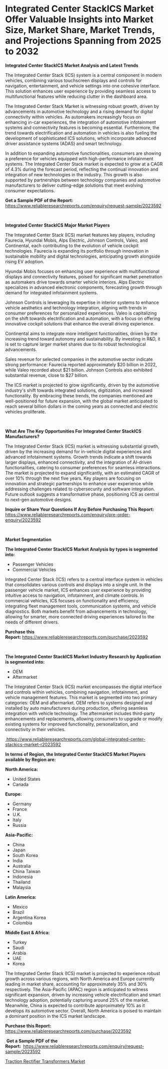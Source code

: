 <p><h1>Integrated Center StackICS Market Offer Valuable Insights into Market Size, Market Share, Market Trends, and Projections Spanning from 2025 to 2032</h1></p><p><strong>Integrated Center StackICS Market Analysis and Latest Trends</strong></p>
<p><p>The Integrated Center Stack (ICS) system is a central component in modern vehicles, combining various touchscreen displays and controls for navigation, entertainment, and vehicle settings into one cohesive interface. This solution enhances user experience by providing seamless access to multifunctional features while reducing clutter in the dashboard area. </p><p>The Integrated Center Stack Market is witnessing robust growth, driven by advancements in automotive technology and a rising demand for digital connectivity within vehicles. As automakers increasingly focus on enhancing in-car experiences, the integration of automotive infotainment systems and connectivity features is becoming essential. Furthermore, the trend towards electrification and automation in vehicles is also fueling the development of sophisticated ICS solutions, which incorporate advanced driver assistance systems (ADAS) and smart technology.</p><p>In addition to expanding automotive functionalities, consumers are showing a preference for vehicles equipped with high-performance infotainment systems. The Integrated Center Stack market is expected to grow at a CAGR of 4.3% during the forecast period, reflecting the continual innovation and integration of new technologies in the industry. This growth is also supported by partnerships between technology companies and automotive manufacturers to deliver cutting-edge solutions that meet evolving consumer expectations.</p></p>
<p><strong>Get a Sample PDF of the Report:&nbsp;</strong> <a href="https://www.reliableresearchreports.com/enquiry/request-sample/2023592?utm_campaign=3287&utm_medium=2&utm_source=Github&utm_content=ia&utm_term=29032025&utm_id=integrated-center-stackics">https://www.reliableresearchreports.com/enquiry/request-sample/2023592</a></p>
<p>&nbsp;</p>
<p><strong>Integrated Center StackICS Major Market Players</strong></p>
<p><p>The Integrated Center Stack (ICS) market features key players, including Faurecia, Hyundai Mobis, Alps Electric, Johnson Controls, Valeo, and Continental, each contributing to the evolution of vehicle cockpit technologies. Faurecia is expanding its portfolio through innovation in sustainable mobility and digital technologies, anticipating growth alongside rising EV adoption. </p><p>Hyundai Mobis focuses on enhancing user experience with multifunctional displays and connectivity features, poised for significant market penetration as automakers drive towards smarter vehicle interiors. Alps Electric specializes in advanced electronic components, forecasting growth through demand for integrated infotainment systems. </p><p>Johnson Controls is leveraging its expertise in interior systems to enhance vehicle aesthetics and technology integration, aligning with trends in consumer preferences for personalized experiences. Valeo is capitalizing on the shift towards electrification and automation, with a focus on offering innovative cockpit solutions that enhance the overall driving experience.</p><p>Continental aims to integrate more intelligent functionalities, driven by the increasing trend toward autonomy and sustainability. By investing in R&D, it is set to capture larger market shares due to its robust technological advancements.</p><p>Sales revenue for selected companies in the automotive sector indicate strong performance: Faurecia reported approximately $20 billion in 2022, while Valeo recorded about $21 billion. Johnson Controls also exhibited substantial revenue, close to $27 billion.</p><p>The ICS market is projected to grow significantly, driven by the automotive industry's shift towards integrated solutions, digitization, and increased functionality. By embracing these trends, the companies mentioned are well-positioned for future expansion, with the global market anticipated to reach several billion dollars in the coming years as connected and electric vehicles proliferate.</p></p>
<p>&nbsp;</p>
<p><strong>What Are The Key Opportunities For Integrated Center StackICS Manufacturers?</strong></p>
<p><p>The Integrated Center Stack (ICS) market is witnessing substantial growth, driven by the increasing demand for in-vehicle digital experiences and advanced infotainment systems. Growth trends indicate a shift towards larger displays, enhanced connectivity, and the integration of AI-driven functionalities, catering to consumer preferences for seamless interactions. The market is projected to expand significantly, with an estimated CAGR of over 10% through the next five years. Key players are focusing on innovation and strategic partnerships to enhance user experience while addressing challenges related to cybersecurity and software integration. Future outlook suggests a transformative phase, positioning ICS as central to next-gen automotive designs.</p></p>
<p><strong>Inquire or Share Your Questions If Any Before Purchasing This Report:</strong> <a href="https://www.reliableresearchreports.com/enquiry/pre-order-enquiry/2023592?utm_campaign=3287&utm_medium=2&utm_source=Github&utm_content=ia&utm_term=29032025&utm_id=integrated-center-stackics">https://www.reliableresearchreports.com/enquiry/pre-order-enquiry/2023592</a></p>
<p>&nbsp;</p>
<p><strong>Market Segmentation</strong></p>
<p><strong>The Integrated Center StackICS Market Analysis by types is segmented into:</strong></p>
<p><ul><li>Passenger Vehicles</li><li>Commercial Vehicles</li></ul></p>
<p><p>Integrated Center Stack (ICS) refers to a central interface system in vehicles that consolidates various controls and displays into a single unit. In the passenger vehicle market, ICS enhances user experience by providing intuitive access to navigation, infotainment, and climate controls. In commercial vehicles, ICS focuses on functionality and efficiency, integrating fleet management tools, communication systems, and vehicle diagnostics. Both markets benefit from advancements in technology, allowing for smarter, more connected driving experiences tailored to the needs of different drivers.</p></p>
<p><strong>Purchase this Report:&nbsp;</strong><a href="https://www.reliableresearchreports.com/purchase/2023592?utm_campaign=3287&utm_medium=2&utm_source=Github&utm_content=ia&utm_term=29032025&utm_id=integrated-center-stackics">https://www.reliableresearchreports.com/purchase/2023592</a></p>
<p>&nbsp;</p>
<p><strong>The Integrated Center StackICS Market Industry Research by Application is segmented into:</strong></p>
<p><ul><li>OEM</li><li>Aftermarket</li></ul></p>
<p><p>The Integrated Center Stack (ICS) market encompasses the digital interface and controls within vehicles, combining navigation, infotainment, and vehicle management features. This market is segmented into two primary categories: OEM and aftermarket. OEM refers to systems designed and installed by auto manufacturers during production, offering seamless integration with vehicle technology. The aftermarket includes third-party enhancements and replacements, allowing consumers to upgrade or modify existing systems for improved functionality, personalization, and connectivity in their vehicles.</p></p>
<p><a href="https://www.reliableresearchreports.com/global-integrated-center-stackics-market-r2023592?utm_campaign=3287&utm_medium=2&utm_source=Github&utm_content=ia&utm_term=29032025&utm_id=integrated-center-stackics">&nbsp;https://www.reliableresearchreports.com/global-integrated-center-stackics-market-r2023592</a></p>
<p><strong>In terms of Region, the Integrated Center StackICS Market Players available by Region are:</strong></p>
<p>
    <p> <strong> North America: </strong>
        <ul>
            <li>United States</li>
            <li>Canada</li>
        </ul>
        </p> 
    <p> <strong> Europe: </strong>
        <ul>
            <li>Germany</li>
            <li>France</li>
            <li>U.K.</li>
            <li>Italy</li>
            <li>Russia</li>
        </ul>
        </p> 
    <p> <strong> Asia-Pacific: </strong>
        <ul>
            <li>China</li>
            <li>Japan</li>
            <li>South Korea</li>
            <li>India</li>
            <li>Australia</li>
            <li>China Taiwan</li>
            <li>Indonesia</li>
            <li>Thailand</li>
            <li>Malaysia</li>
        </ul>
        </p> 
    <p> <strong> Latin America: </strong>
        <ul>
            <li>Mexico</li>
            <li>Brazil</li>
            <li>Argentina Korea</li>
            <li>Colombia</li>
        </ul>
        </p> 
    <p> <strong> Middle East & Africa: </strong>
        <ul>
            <li>Turkey</li>
            <li>Saudi</li>
            <li>Arabia</li>
            <li>UAE</li>
            <li>Korea</li>
        </ul>
    </p>
    </p>
<p><p>The Integrated Center Stack (ICS) market is projected to experience robust growth across various regions, with North America and Europe currently leading in market share, accounting for approximately 35% and 30% respectively. The Asia-Pacific (APAC) region is anticipated to witness significant expansion, driven by increasing vehicle electrification and smart technology adoption, potentially capturing around 25% of the market. Meanwhile, China is expected to contribute approximately 10% as it develops its automotive sector. Overall, North America is poised to maintain a dominant position in the ICS market landscape.</p></p>
<p><strong>Purchase this Report: </strong><a href="https://www.reliableresearchreports.com/purchase/2023592?utm_campaign=3287&utm_medium=2&utm_source=Github&utm_content=ia&utm_term=29032025&utm_id=integrated-center-stackics">https://www.reliableresearchreports.com/purchase/2023592</a></p>
<p>&nbsp;<strong>Get a Sample PDF of the Report:&nbsp;&nbsp;</strong><a href="https://www.reliableresearchreports.com/enquiry/request-sample/2023592?utm_campaign=3287&utm_medium=2&utm_source=Github&utm_content=ia&utm_term=29032025&utm_id=integrated-center-stackics">https://www.reliableresearchreports.com/enquiry/request-sample/2023592</a></p>
<p><strong></strong></p>
<p><p><a href="https://github.com/kaddahblejc/Market-Research-Report-List-1/blob/main/traction-rectifier-transformers-market.md?utm_campaign=3287&utm_medium=2&utm_source=Github&utm_content=ia&utm_term=29032025&utm_id=integrated-center-stackics">Traction Rectifier Transformers Market</a></p></p>